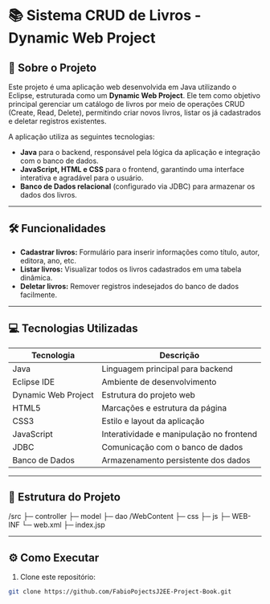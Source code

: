 # 📚 Sistema CRUD de Livros - Dynamic Web Project

## 🚀 Sobre o Projeto

Este projeto é uma aplicação web desenvolvida em Java utilizando o Eclipse, estruturada como um **Dynamic Web Project**. Ele tem como objetivo principal gerenciar um catálogo de livros por meio de operações CRUD (Create, Read, Delete), permitindo criar novos livros, listar os já cadastrados e deletar registros existentes.

A aplicação utiliza as seguintes tecnologias:

- **Java** para o backend, responsável pela lógica da aplicação e integração com o banco de dados.
- **JavaScript, HTML e CSS** para o frontend, garantindo uma interface interativa e agradável para o usuário.
- **Banco de Dados relacional** (configurado via JDBC) para armazenar os dados dos livros.

---

## 🛠 Funcionalidades

- **Cadastrar livros:** Formulário para inserir informações como título, autor, editora, ano, etc.
- **Listar livros:** Visualizar todos os livros cadastrados em uma tabela dinâmica.
- **Deletar livros:** Remover registros indesejados do banco de dados facilmente.
  
---

## 💻 Tecnologias Utilizadas

| Tecnologia      | Descrição                                    |
|-----------------|----------------------------------------------|
| Java            | Linguagem principal para backend             |
| Eclipse IDE     | Ambiente de desenvolvimento                   |
| Dynamic Web Project | Estrutura do projeto web                      |
| HTML5           | Marcações e estrutura da página               |
| CSS3            | Estilo e layout da aplicação                   |
| JavaScript      | Interatividade e manipulação no frontend      |
| JDBC            | Comunicação com o banco de dados               |
| Banco de Dados  | Armazenamento persistente dos dados           |

---

## 📁 Estrutura do Projeto

/src
├─ controller
├─ model
├─ dao
/WebContent
├─ css
├─ js
├─ WEB-INF
└─ web.xml
├─ index.jsp

---

## ⚙️ Como Executar

1. Clone este repositório:
```bash
git clone https://github.com/FabioPojectsJ2EE-Project-Book.git
